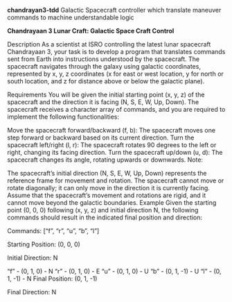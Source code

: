 **chandrayan3-tdd**
Galactic Spacecraft controller which translate maneuver commands to machine understandable logic

**Chandrayaan 3 Lunar Craft: Galactic Space Craft Control**

Description As a scientist at ISRO controlling the latest lunar spacecraft Chandrayaan 3, your task is to develop a program that translates commands sent from Earth into instructions understood by the spacecraft. The spacecraft navigates through the galaxy using galactic coordinates, represented by x, y, z coordinates (x for east or west location, y for north or south location, and z for distance above or below the galactic plane).

Requirements You will be given the initial starting point (x, y, z) of the spacecraft and the direction it is facing (N, S, E, W, Up, Down). The spacecraft receives a character array of commands, and you are required to implement the following functionalities:

Move the spacecraft forward/backward (f, b): The spacecraft moves one step forward or backward based on its current direction. Turn the spacecraft left/right (l, r): The spacecraft rotates 90 degrees to the left or right, changing its facing direction. Turn the spacecraft up/down (u, d): The spacecraft changes its angle, rotating upwards or downwards. Note:

The spacecraft’s initial direction (N, S, E, W, Up, Down) represents the reference frame for movement and rotation. The spacecraft cannot move or rotate diagonally; it can only move in the direction it is currently facing. Assume that the spacecraft’s movement and rotations are rigid, and it cannot move beyond the galactic boundaries. Example Given the starting point (0, 0, 0) following (x, y, z) and initial direction N, the following commands should result in the indicated final position and direction:

Commands: [“f”, “r”, “u”, “b”, “l”]

Starting Position: (0, 0, 0)

Initial Direction: N

“f” - (0, 1, 0) - N “r” - (0, 1, 0) - E “u” - (0, 1, 0) - U “b” - (0, 1, -1) - U “l” - (0, 1, -1) - N Final Position: (0, 1, -1)

Final Direction: N
